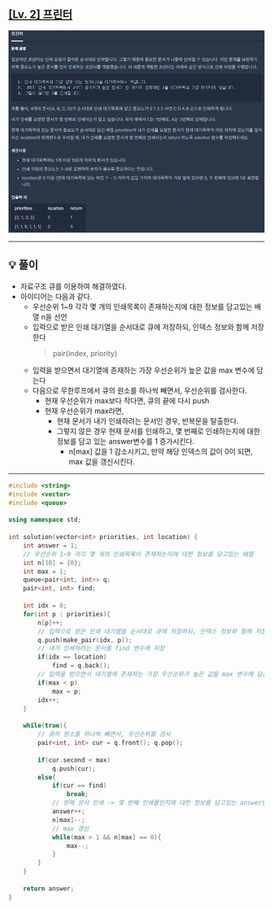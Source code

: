 ## [[Lv. 2] 프린터](https://programmers.co.kr/learn/courses/30/lessons/42587)
![](imgs/1.PNG)
___

## 💡 풀이
- 자료구조 큐를 이용하여 해결하였다.
- 아이디어는 다음과 같다.
    - 우선순위 1~9 각각 몇 개의 인쇄목록이 존재하는지에 대한 정보를 담고있는 배열 n을 선언
    - 입력으로 받은 인쇄 대기열을 순서대로 큐에 저장하되, 인덱스 정보와 함께 저장한다
        > pair(index, priority)
    - 입력을 받으면서 대기열에 존재하는 가장 우선순위가 높은 값을 max 변수에 담는다
    - 다음으로 무한루프에서 큐의 원소를 하나씩 빼면서, 우선순위를 검사한다.
        - 현재 우선순위가 max보다 작다면, 큐의 끝에 다시 push
        - 현재 우선순위가 max라면,
            - 현재 문서가 내가 인쇄하려는 문서인 경우, 반복문을 탈출한다.
            - 그렇지 않은 경우 현재 문서를 인쇄하고, 몇 번째로 인쇄하는지에 대한 정보를 담고 있는 answer변수를 1 증가시킨다.
                - n[max] 값을 1 감소시키고, 만약 해당 인덱스의 값이 0이 되면, max 값을 갱신시킨다.
___
```c++
#include <string>
#include <vector>
#include <queue>

using namespace std;

int solution(vector<int> priorities, int location) {
    int answer = 1;
    // 우선순위 1~9 각각 몇 개의 인쇄목록이 존재하는지에 대한 정보를 담고있는 배열
    int n[10] = {0};
    int max = 1;
    queue<pair<int, int>> q;
    pair<int, int> find;
    
    int idx = 0;
    for(int p : priorities){
        n[p]++;
        // 입력으로 받은 인쇄 대기열을 순서대로 큐에 저장하되, 인덱스 정보와 함께 저장
        q.push(make_pair(idx, p));
        // 내가 인쇄하려는 문서를 find 변수에 저장 
        if(idx == location)
            find = q.back();
        // 입력을 받으면서 대기열에 존재하는 가장 우선순위가 높은 값을 max 변수에 담는다
        if(max < p)
            max = p;
        idx++;
    }
    
    while(true){
        // 큐의 원소를 하나씩 빼면서, 우선순위를 검사
        pair<int, int> cur = q.front(); q.pop();
            
        if(cur.second < max)
            q.push(cur);  
        else{
            if(cur == find)
                break; 
            // 현재 문서 인쇄 -> 몇 번째 인쇄물인지에 대한 정보를 담고있는 answer변수 갱신
            answer++;
            n[max]--;
            // max 갱신
            while(max > 1 && n[max] == 0){
                max--;
            }
        }
    }      
    
    return answer;
}
```
